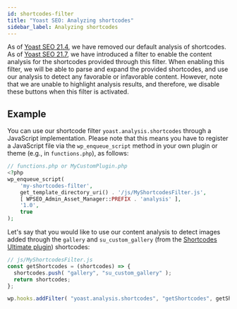 ```yaml
---
id: shortcodes-filter
title: "Yoast SEO: Analyzing shortcodes"
sidebar_label: Analyzing shortcodes
---
```

As of [Yoast SEO 21.4](https://yoast.com/yoast-seo-october-17-2023/), we have removed our default analysis of shortcodes.
As of [Yoast SEO 21.7](https://yoast.com/yoast-seo-december-12-2023/), we have introduced a filter to enable the content analysis for the shortcodes provided through this filter.
When enabling this filter, we will be able to parse and expand the provided shortcodes, and use our analysis to detect any favorable or infavorable content.
However, note that we are unable to highlight analysis results, and therefore, we disable these buttons when this filter is activated.

## Example
You can use our shortcode filter `yoast.analysis.shortcodes` through a JavaScript implementation.
Please note that this means you have to register a JavaScript file via the `wp_enqueue_script` method in your own plugin or theme (e.g., in `functions.php`), as follows:

```php
// functions.php or MyCustomPlugin.php
<?php
wp_enqueue_script(
    'my-shortcodes-filter',
    get_template_directory_uri() . '/js/MyShortcodesFilter.js',
    [ WPSEO_Admin_Asset_Manager::PREFIX . 'analysis' ],
    '1.0',
    true
);
```

Let's say that you would like to use our content analysis to detect images added through the `gallery` and `su_custom_gallery` (from the [Shortcodes Ultimate plugin](https://wordpress.org/plugins/shortcodes-ultimate/)) shortcodes:

```js
// js/MyShortcodesFilter.js
const getShortcodes = (shortcodes) => {
  shortcodes.push( "gallery", "su_custom_gallery" );
  return shortcodes;
};

wp.hooks.addFilter( "yoast.analysis.shortcodes", "getShortcodes", getShortcodes );
```
